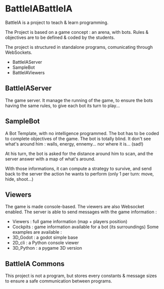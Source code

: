 # BattleIABattleIA 

BattleIA is a project to teach & learn programming.

The Project is based on a game concept : an arena, with bots. 
Rules & objectives are to be defined & coded by the students.

The project is structured in standalone programs, comunicating through WebSockets.

  * BattleIAServer
  * SampleBot
  * BattleIAViewers
  
## BattleIAServer 

The game server. It manage the running of the game, to ensure the bots having the same rules, to give each bot its turn to play...

## SampleBot 

A Bot Template, with no intelligence programmed. The bot has to be coded to complete objectives of the game. The bot is totally blind. It don't see what's around him : walls, energy, ennemy... nor where it is... (sad!)

At his turn, the bot is asked for the distance around him to scan, and the server answer with a map of what's around.  

With those informations, it can compute a strategy to survive, and send back to the server the action he wants to perform (only 1 per turn: move, hide, shoot...)

## Viewers 

The game is made console-based. The viewers are also Websocket enabled. 
The server is able to send messages with the game information : 
  * Viewers : full game information (map + players position)
  * Cockpits : game information available for a bot (its surroundings) 
Some examples are available : 
  * 3D_Godot : a godot simple base
  * 2D_cli : a Python console viewer
  * 3D_Python : a pygame 3D version

## BattleIA Commons

This project is not a program, but stores every constants & message sizes to ensure a safe communication between programs.



